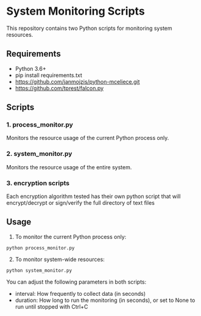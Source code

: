 # System Monitoring Scripts

This repository contains two Python scripts for monitoring system resources.

## Requirements

- Python 3.6+
- pip install requirements.txt
- https://github.com/janmojzis/python-mceliece.git
- https://github.com/tprest/falcon.py

## Scripts

### 1. process_monitor.py

Monitors the resource usage of the current Python process only.

### 2. system_monitor.py

Monitors the resource usage of the entire system.

### 3. encryption scripts

Each encryption algorithm tested has their own python script that will encrypt/decrypt or sign/verify the full directory of text files


## Usage

1. To monitor the current Python process only:

`python process_monitor.py`

2. To monitor system-wide resources:

`python system_monitor.py`

You can adjust the following parameters in both scripts:
- interval: How frequently to collect data (in seconds)
- duration: How long to run the monitoring (in seconds), or set to None to run until stopped with Ctrl+C

